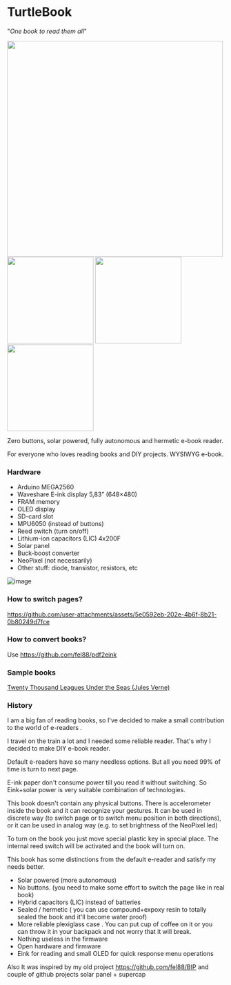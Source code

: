 # TurtleBook

"_One book to read them all_"

<img src="https://github.com/user-attachments/assets/834d9b57-e441-4399-a74a-d50caecb808d" width="500"  />

<br/>
<img src="https://github.com/user-attachments/assets/31bb9521-6a11-493c-bf02-1f4a64062a83" width="200"  />

<img src="https://github.com/user-attachments/assets/b57e9fb0-8926-4ada-921e-aba7ac638fbe" width="200"  />
<img src="https://github.com/user-attachments/assets/657d3588-7098-4fa6-a373-ae8c5ec83855" width="200"  />


Zero buttons, solar powered, fully autonomous and hermetic e-book reader.

For everyone who loves reading books and DIY projects.
WYSIWYG e-book. 

### Hardware
- Arduino MEGA2560
- Waveshare E-ink display 5,83” (648×480) 
- FRAM memory
- OLED display
- SD-card slot
- MPU6050 (instead of buttons)
- Reed switch (turn on/off)
- Lithium-ion capacitors (LIC) 4x200F
- Solar panel
- Buck-boost converter
- NeoPixel (not necessarily)
- Other stuff: diode, transistor, resistors, etc

![image](https://github.com/user-attachments/assets/c51009ef-ac24-424c-9be7-da2aa96eabaf)

### How to switch pages?


https://github.com/user-attachments/assets/5e0592eb-202e-4b6f-8b21-0b80249d7fce


### How to convert books?
Use https://github.com/fel88/pdf2eink

### Sample books
<a href="https://github.com/fel88/TurtleBook/blob/main/samples/nemo.zip">Twenty Thousand Leagues Under the Seas (Jules Verne)</a>

### History

I am a big fan of reading books, so I've decided to make a small contribution to the world of e-readers .

I travel on the train a lot and I needed some reliable reader. That's why I decided to make DIY e-book reader.

Default e-readers have so many needless options. But all you need 99% of time is turn to next page.

E-ink paper don't consume power till you read it without switching. So Eink+solar power is very suitable combination of technologies.

This book doesn't contain any physical buttons. There is accelerometer inside the book and it can recognize your gestures. It can be used in discrete way (to switch page or to switch menu position in both directions), or it can be used in analog way (e.g. to set brightness of the NeoPixel led)

To turn on the book you just move special plastic key in special place. The internal reed switch will be activated and the book will turn on.

This book has some distinctions from the default e-reader and satisfy my needs better.

   - Solar powered (more autonomous)
   - No buttons. (you need to make some effort to switch the page like in real book)
   - Hybrid capacitors (LIC) instead of batteries
   - Sealed / hermetic ( you can use compound+expoxy resin to totally sealed the book and it'll become water proof)
   - More reliable plexiglass case . You can put cup of coffee on it or you can throw it in your backpack and not worry that it will break.
   - Nothing useless in the firmware
   - Open hardware and firmware
   - Eink for reading and small OLED for quick response menu operations


Also It was inspired by my old project https://github.com/fel88/BIP and couple of github projects solar panel + supercap
